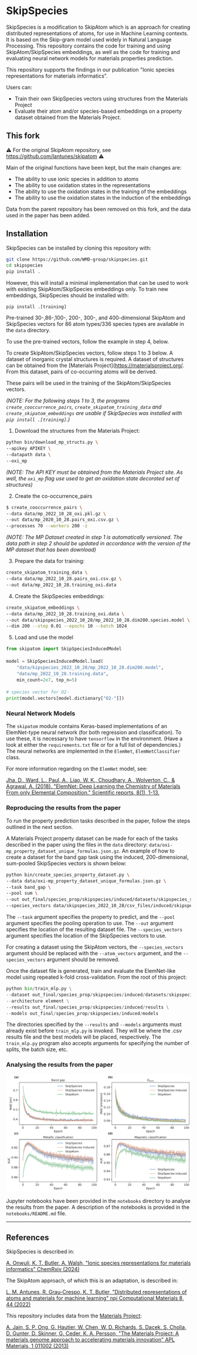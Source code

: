 # SkipSpecies

SkipSpecies is a modification to SkipAtom which is an approach for creating distributed representations of atoms, for use in Machine Learning contexts. It is
based on the Skip-gram model used widely in Natural Language Processing. This repository contains the code for training and using SkipAtom/SkipSpecies embeddings, as well as the code for training and evaluating neural network models for materials properties prediction.

This repository supports the findings in our publication "Ionic species representations for materials informatics".

Users can:
* Train their own SkipSpecies vectors using structures from the Materials Project
* Evaluate their atom and/or species-based embeddings on a property dataset obtained from the Materials Project.

## This fork

:warning: For the original SkipAtom repository, see https://github.com/lantunes/skipatom :warning:

Main of the original functions have been kept, but the main changes are:
- The ability to use ionic species in addition to atoms
- The ability to use oxidation states in the representations
- The ability to use the oxidation states in the training of the embeddings
- The ability to use the oxidation states in the induction of the embeddings

Data from the parent repository has been removed on this fork, and the data used in the paper has been added.

## Installation

SkipSpecies can be installed by cloning this repository with:
```bash
git clone https://github.com/WMD-group/skipspecies.git
cd skipspecies
pip install .
```
However, this will install a minimal implementation that can be used to work with existing SkipAtom/SkipSpecies embeddings only. To 
train new embeddings, SkipSpecies should be installed with:
```
pip install .[training]
```

Pre-trained 30-,86-,100-, 200-, 300-, and 400-dimensional SkipAtom and SkipSpecies vectors for 86 atom types/336 species types are available in the `data` directory.

To use the pre-trained vectors, follow the  example in step 4, below.

To create SkipAtom/SkipSpecies vectors, follow steps 1 to 3 below. A dataset of inorganic crystal structures is required. A dataset 
of structures can be obtained from the [Materials Project](https://materialsproject.org/.  From this dataset, pairs of co-occurring atoms will be derived.

These pairs will be used in the training of the SkipAtom/SkipSpecies vectors. 

_(NOTE: For the following steps 1 to 3, the programs `create_cooccurrence_pairs`, `create_skipatom_training_data` and 
`create_skipatom_embeddings` are usable if 
SkipSpecies was installed with `pip install .[training]`.)_

1. Download the structures from the Materials Project:

```bash
python bin/download_mp_structs.py \
--apikey APIKEY \
--datapath data \
--oxi_mp
```

_(NOTE: The API KEY must be obtained from the Materials Project site. As well, the `oxi_mp` flag use used to get an oxidation state decorated set of structures)_


2. Create the co-occurrence_pairs

```bash
$ create_cooccurrence_pairs \
--data data/mp_2022_10_28_oxi.pkl.gz \
--out data/mp_2020_10_28.pairs_oxi.csv.gz \
--processes 70 --workers 200 -z
```
_(NOTE: The MP Dataset created in step 1 is automatically versioned. The data path in step 2 should be updated in accordance with the version of the MP dataset that has been download)_

3. Prepare the data for training:

```bash
create_skipatom_training_data \
--data data/mp_2022_10_28.pairs_oxi.csv.gz \
--out data/mp_2022_10_28.training_oxi.data
```

4. Create the SkipSpecies embeddings:

```bash
create_skipatom_embeddings \
--data data/mp_2022_10_28.training_oxi.data \
--out data/skipspecies_2022_10_28/mp_2022_10_28.dim200.species.model \
--dim 200 --step 0.01 --epochs 10 --batch 1024
```

5. Load and use the model

```python
from skipatom import SkipSpeciesInducedModel

model = SkipSpeciesInducedModel.load(
    "data/kipspecies_2022_10_28/mp_2022_10_28.dim200.model", 
    "data/mp_2022_10_28.training.data", 
    min_count=2e7, top_n=5)

# species vector for O2-
print(model.vectors[model.dictionary["O2-"]])
```
### Neural Network Models

The `skipatom` module contains Keras-based implementations of an ElemNet-type neural network (for both 
regression and classification). To use these, it is
necessary to have `tensorflow` in the environment. (Have a look at either the `requirements.txt` file or for a full list of dependencies.) The neural networks are implemented in the `ElemNet`, 
`ElemNetClassifier` class.

For more information regarding on the `ElemNet` model, see:

[Jha, D., Ward, L., Paul, A., Liao, W. K., Choudhary, A., Wolverton, C., & Agrawal, A. (2018). "ElemNet: Deep Learning 
the Chemistry of Materials From only Elemental Composition." Scientific reports, 8(1), 1-13.](https://www.nature.com/articles/s41598-018-35934-y)


### Reproducing the results from the paper

To run the property prediction tasks described in the paper, follow the steps outlined in the next section.

A Materials Project property dataset can be made for each of the tasks described in the paper using the files in the `data` directory: `data/oxi-mp_property_dataset_unique_formulas.json.gz`. An example of how to create a dataset for the band gap task using the induced, 200-dimensional, sum-pooled SkipSpecies vectors is shown below:

```bash
python bin/create_species_property_dataset.py \
--data data/oxi-mp_property_dataset_unique_formulas.json.gz \
--task band_gap \
--pool sum \
--out out_final/species_prop/skipspecies/induced/datasets/skipspecies_sum_dim200_MP_band_gap.pkl \
--species_vectors data/skipspecies_2022_10_28/csv_files/induced/skipspecies_2022_10_28_induced_dim200.csv \
```
The `--task` argument specifies the property to predict, and the `--pool` argument specifies the pooling operation to use. The `--out` argument specifies the location of the resulting dataset file. The `--species_vectors` argument specifies the location of the SkipSpecies vectors to use.

For creating a dataset using the SkipAtom vectors, the `--species_vectors` argument should be replaced with the `--atom_vectors` argument, and the `--species_vectors` argument should be removed.


Once the dataset file is generated, train and evaluate the ElemNet-like model using repeated k-fold cross-validation. From the root of this project:

```python
python bin/train_mlp.py \
--dataset out_final/species_prop/skipspecies/induced/datasets/skipspecies_sum_dim200_MP_band_gap.pkl \
--architecture element \
--results out_final/species_prop/skipspecies/induced/results \
--models out_final/species_prop/skipspecies/induced/models
```

The directories specified by the `--results` and `--models` arguments must already exist before `train_mlp.py` is invoked. They will be where the .csv results file and the best models will be placed, respectively. The `train_mlp.py` program also accepts arguments for specifying the number of splits, the batch size, etc.

### Analysing the results from the paper
![validation curve](resources/Validation_losses_12x7_5_publication.svg)

Jupyter notebooks have been provided in the `notebooks` directory to analyse the results from the paper. A description of the notebooks is provided in the `notebooks/README.md` file.


- - - - - - - - -
## References

SkipSpecies is described in:

[A. Onwuli, K. T. Butler, A. Walsh, "Ionic species representations for materials informatics" ChemRxiv (2024)](https://chemrxiv.org/engage/chemrxiv/article-details/66acbd865101a2ffa8eaa181)

The SkipAtom approach, of which this is an adaptation, is described in:

[L. M. Antunes, R. Grau-Crespo, K. T. Butler, "Distributed representations of atoms and materials for machine learning" npj Computational Materials 8, 44 (2022)](https://www.nature.com/articles/s41524-022-00729-3)

This repository includes data from the [Materials Project](https://materialsproject.org): 

[A. Jain, S. P. Ong, G. Hautier, W. Chen, W. D. Richards, S. Dacek, S. Cholia, D. Gunter, D. Skinner, G. Ceder, K. A. 
Persson, "The Materials Project: A materials genome approach to accelerating materials innovation" APL Materials, 1 011002 (2013)](https://pubs.aip.org/aip/apm/article/1/1/011002/119685/Commentary-The-Materials-Project-A-materials)
